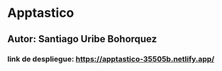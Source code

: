 # Apptastico

## Autor: Santiago Uribe Bohorquez

### link de despliegue: https://apptastico-35505b.netlify.app/

